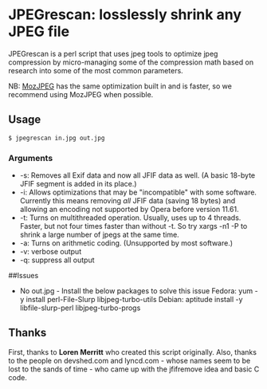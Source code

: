 # JPEGrescan: losslessly shrink any JPEG file 

JPEGrescan is a perl script that uses jpeg tools to optimize jpeg compression by micro-managing some of the compression math based on research into some of the most common parameters.

NB: [MozJPEG](https://github.com/mozilla/mozjpeg) has the same optimization built in and is faster, so we recommend using MozJPEG when possible.

## Usage

```$ jpegrescan in.jpg out.jpg ```

### Arguments

* -s: Removes all Exif data and now all JFIF data as well.  (A basic 18-byte JFIF segment is added in its place.)
* -i: Allows optimizations that may be "incompatible" with some software.  Currently this means removing *all* JFIF data (saving 18 bytes) and allowing an encoding not supported by Opera before version 11.61.
* -t: Turns on multithreaded operation.  Usually, uses up to 4 threads.  Faster, but not four times faster than without -t.  So try xargs -n1 -P to shrink a large number of jpegs at the same time.
* -a: Turns on arithmetic coding. (Unsupported by most software.)  
* -v: verbose output
* -q: suppress all output

##Issues 
* No out.jpg - Install the below packages to solve this issue
  Fedora: yum -y install perl-File-Slurp libjpeg-turbo-utils 
  Debian: aptitude install -y libfile-slurp-perl libjpeg-turbo-progs

## Thanks

First, thanks to **Loren Merritt** who created this script originally.  Also, thanks to the people on devshed.com and lyncd.com - whose names seem to be lost to the sands of time - who came up with the jfifremove idea and basic C code.
